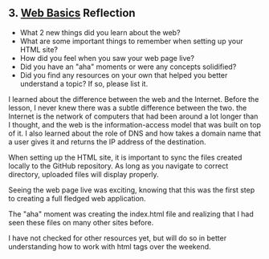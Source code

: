 ## 3. [Web Basics](3_web_basics/readme.md) Reflection

* What 2 new things did you learn about the web?
* What are some important things to remember when setting up your HTML site?
* How did you feel when you saw your web page live?
* Did you have an "aha" moments or were any concepts solidified?
* Did you find any resources on your own that helped you better understand a topic? If so, please list it.

I learned about the difference between the web and the Internet.  Before the lesson, I never knew there was a subtle difference between the two.  the Internet is the network of computers that had been around a lot longer than I thought, and the web is the information-access model that was built on top of it.  I also learned about the role of DNS and how takes a domain name that a user gives it and returns the IP address of the destination.

When setting up the HTML site, it is important to sync the files created locally to the GitHub repository.  As long as you navigate to correct directory, uploaded files will display properly.

Seeing the web page live was exciting, knowing that this was the first step to creating a full fledged web application.

The "aha" moment was creating the index.html file and realizing that I had seen these files on many other sites before.

I have not checked for other resources yet, but will do so in better understanding how to work with html tags over the weekend.